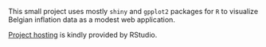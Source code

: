 
This small project uses mostly `shiny` and `gpplot2` packages for `R` to visualize Belgian inflation data as a modest web application.

[Project hosting](http://spark.rstudio.com/rytis/inflation) is kindly provided by RStudio.
